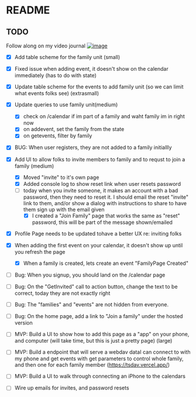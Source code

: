 # README

## TODO

Follow along on my video journal
[![image](https://github.com/jacebenson/familypage/assets/638764/4cf50630-32a6-421f-80d0-4ea5ebba1563)](https://www.youtube.com/playlist?list=PLiMstOldZgCcnR2m4QLB743eLdeIap70o)

- [x] Add table scheme for the family unit (small)
- [x] Fixed issue when adding event, it doesn't show on the calendar immediately (has to do with state)
- [x] Update table scheme for the events to add family unit (so we can limit what events folks see) (extrasmall)

- [x] Update queries to use family unit(medium)
  - [x] check on /calendar if im part of a family and waht family im in right now
  - [x] on addevent, set the family from the state
  - [x] on getevents, filter by family
- [x] BUG: When user registers, they are not added to a family initiallly
- [x] Add UI to allow folks to invite members to family and to requst to join a family (medium)
  - [x] Moved "invite" to it's own page
  - [x] Added console log to show reset link when user resets password
  - [ ] today when you invite someone, it makes an account with a bad password, then they need to reset it. I should email the reset "invite" link to them, and/or show a dialog with instructions to share to have them sign up with the email given
    - [x] I created a "Join Family" page that works the same as "reset" password, this will be part of the message shown/emailed
- [x] Profile Page needs to be updated tohave a better UX re: inviting folks
- [x] When adding the first event on your calendar, it doesn't show up until you refresh the page
  - [x] When a family is created, lets create an event "FamilyPage Created"

- [ ] Bug: When you signup, you should land on the /calendar page
- [ ] Bug: On the "GetInvited" call to action button, change the text to be correct, today they are not exactly right
- [ ] Bug: The "families" and "events" are not hidden from everyone.
- [ ] Bug: On the home page, add a link to "Join a family" under the hosted version

- [ ] MVP: Build a UI to show how to add this page as a "app" on your phone, and computer (will take time, but this is just a pretty page) (large)
- [ ] MVP: Build a endpoint that will serve a webdav dataI can connect to with my phone and get events with get parameters to control whole family, and then one for each family member (https://tsdav.vercel.app/)
- [ ] MVP: Build a UI to walk through connecting an iPhone to the calendars

- [ ] Wire up emails for invites, and password resets
